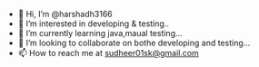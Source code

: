 - 👋 Hi, I’m @harshadh3166
- 👀 I’m interested in developing & testing.. 
- 🌱 I’m currently learning java,maual testing...
- 💞️ I’m looking to collaborate on bothe developing and testing... 
- 📫 How to reach me at  sudheer01sk@gmail.com

<!---
harshadh3166/harshadh3166 is a ✨ special ✨ repository because its `README.md` (this file) appears on your GitHub profile.
You can click the Preview link to take a look at your changes.
--->
